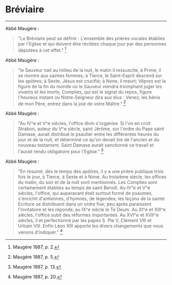 # Bréviaire

***

Abbé Maugère :

> "Le Bréviaire peut se définir : L'ensemble des prières vocales établies par l'Eglise et qui doivent être récitées chaque jour par des personnes députées à cet effet." [^1]

[^1]: Maugère 1887, p. 2.

Abbé Maugère :

> "le Sauveur nait au milieu de la nuit, le matin il ressuscite; à Prime, il se montre aux saintes femmes; à Tierce, le Saint-Esprit descend sur les apôtres; à Sexte, Jésus est crucifié; à None, il meurt; Vêpres est la figure de la fin du monde où le Sauveur viendra triomphant juger les vivants et les morts; Complies, qui est le signal du repos, figure l'heureux instant où Notre-Seigneur dira aux élus : Venez, les bénis de mon Père, entrez dans la joie de votre Maître." [^2]

[^2]: Maugère 1887, p. 5.

Abbé Maugère :

> "Au IV^e et V^e siècles, l'office divin s'organise. Si l'on en croit Strabon, auteur du V^e siècle, saint Jérôme, sur l'ordre du Pape saint Damase, aurait distribué le psautier entre les différentes heures du jour et de la nuit, et déterminé ce qu'on devait lire de l'ancien et du nouveau testament. Saint Damase aurait sanctionné ce travail et l'aurait rendu obligatoire pour l'Eglise." [^3]

[^3]: Maugère 1887, p. 13.

Abbé Maugère :

> "En résumé, dès le temps des apôtres, il y a une prière publique trois fois le jour, à Tierce, à Sexte et à None. Au troisième siècle, les offices du matin, du soir et de la nuit sont mentionnés. Les Complies sont certainement établies au temps de saint Benoît. Au IV^e et V^e siècles, l'office, qui auparavant était surtout formé de psaumes, s'enrichit d'antiennes, d'hymnes, de légendes; les leçȯns de la sainte Ecriture se distribuent dans un ordre fixe; peu après paraissent l'invitatoire et les réponds; au IX^e siècle le Te Deum. Au XI^e et XIII^e siècles, l'office subit des réformes importantes. Au XVI^e et XVII^e siècles, il et perfectionné par les papes S. Pie V, Clément VIII et Urbain VIII. Enfin Léon XIII apporte les divers changements que nous venons d'indiquer." [^4]

[^4]: Maugère 1887, p. 20.
